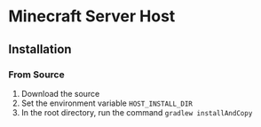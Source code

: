 # Minecraft Server Host

## Installation

### From Source

1. Download the source
2. Set the environment variable `HOST_INSTALL_DIR`
3. In the root directory, run the command `gradlew installAndCopy`